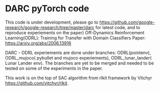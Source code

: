 # DARC pyTorch code

This code is under development, please go to https://github.com/google-research/google-research/tree/master/darc for latest code, and to reproduce experiements on the paper) 
Off-Dynamics Reinforcement Learning(ODRL): Training for Transfer with Domain Classifiers
Paper: https://arxiv.org/abs/2006.13916

DARC - ODRL experiements are done under branches: ODRL(pointenv), ODRL_mujoco( pybullet and mujoco experiements), ODRL_lunar_lander( Lunar Lander env). The branches are yet to be merged and needed to be tested on some of the experiments in the paper. 

This work is on the top of SAC algorithm from rlkit framework by Vitchyr https://github.com/vitchyr/rlkit. 
